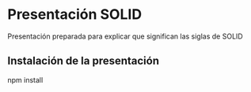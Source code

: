 # Presentación SOLID
Presentación preparada para explicar que significan las siglas de SOLID


## Instalación de la presentación
npm install 
